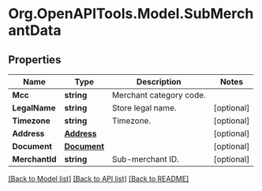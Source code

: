 # Org.OpenAPITools.Model.SubMerchantData
## Properties

Name | Type | Description | Notes
------------ | ------------- | ------------- | -------------
**Mcc** | **string** | Merchant category code. | 
**LegalName** | **string** | Store legal name. | [optional] 
**Timezone** | **string** | Timezone. | [optional] 
**Address** | [**Address**](Address.md) |  | [optional] 
**Document** | [**Document**](Document.md) |  | [optional] 
**MerchantId** | **string** | Sub-merchant ID. | [optional] 

[[Back to Model list]](../README.md#documentation-for-models) [[Back to API list]](../README.md#documentation-for-api-endpoints) [[Back to README]](../README.md)

